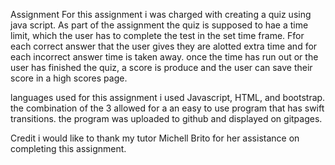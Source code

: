Assignment
For this assignment i was charged with creating a quiz using java script. As part of the assignment the quiz is supposed to hae a time limit, which the user has to complete the test in the set time frame. Ffor each correct answer that the user gives they are alotted extra time and for each incorrect answer time is taken away. once the time has run out or the user has finished the quiz, a score is produce and the user can save their score in a high scores page.

languages used
for this assignment i used Javascript, HTML, and bootstrap. the combination of the 3 allowed for a an easy to use program that has swift transitions. the program was uploaded to github and displayed on gitpages.

Credit
i would like to thank my tutor Michell Brito for her assistance on completing this assignment.
